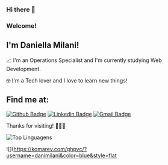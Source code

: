 ### Hi there 👋  
### Welcome!
 
## I'm Daniella Milani!
 
📈  I'm an Operations Specialist and I'm currently studying Web Development.

🤓  I'm a Tech lover and I love to learn new things! 
 
## Find me at:
[![Github Badge](https://img.shields.io/badge/-Github-000?style=flat-square&logo=Github&logoColor=white&link=https://github.com/danimilani)](https://github.com/danimilani)
[![Linkedin Badge](https://img.shields.io/badge/-LinkedIn-blue?style=flat-square&logo=Linkedin&logoColor=white&link=https://www.linkedin.com/in/daniella-milani/)](https://www.linkedin.com/in/daniella-milani/)
[![Gmail Badge](https://img.shields.io/badge/-Gmail-c14438?style=flat-square&logo=Gmail&logoColor=white&link=mailto:mp.danii@gmail.com)](mailto:daniellapmilani@gmail.com)
 
Thanks for visiting! 👩🏼‍💻


![Top Linguagens](https://github-readme-stats.vercel.app/api/top-langs/?username=danimilani&layout=compact)

![](https://komarev.com/ghpvc/?username=danimilani&color=blue&style=flat


